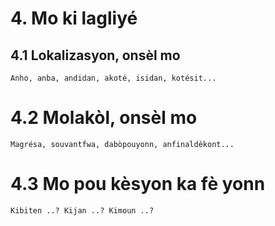 # 4. Mo ki lagliyé

## 4.1 Lokalizasyon, onsèl mo

```
Anho, anba, andidan, akoté, isidan, kotésit...
```

# 4.2 Molakòl, onsèl mo

```
Magrésa, souvantfwa, dabòpouyonn, anfinaldèkont...
```

# 4.3 Mo pou kèsyon ka fè yonn

```
Kibiten ..? Kijan ..? Kimoun ..?
```
